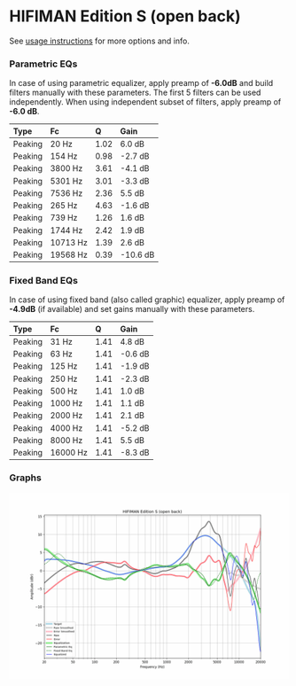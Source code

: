 # HIFIMAN Edition S (open back)
See [usage instructions](https://github.com/jaakkopasanen/AutoEq#usage) for more options and info.

### Parametric EQs
In case of using parametric equalizer, apply preamp of **-6.0dB** and build filters manually
with these parameters. The first 5 filters can be used independently.
When using independent subset of filters, apply preamp of **-6.0 dB**.

| Type    | Fc       |    Q | Gain     |
|:--------|:---------|:-----|:---------|
| Peaking | 20 Hz    | 1.02 | 6.0 dB   |
| Peaking | 154 Hz   | 0.98 | -2.7 dB  |
| Peaking | 3800 Hz  | 3.61 | -4.1 dB  |
| Peaking | 5301 Hz  | 3.01 | -3.3 dB  |
| Peaking | 7536 Hz  | 2.36 | 5.5 dB   |
| Peaking | 265 Hz   | 4.63 | -1.6 dB  |
| Peaking | 739 Hz   | 1.26 | 1.6 dB   |
| Peaking | 1744 Hz  | 2.42 | 1.9 dB   |
| Peaking | 10713 Hz | 1.39 | 2.6 dB   |
| Peaking | 19568 Hz | 0.39 | -10.6 dB |

### Fixed Band EQs
In case of using fixed band (also called graphic) equalizer, apply preamp of **-4.9dB**
(if available) and set gains manually with these parameters.

| Type    | Fc       |    Q | Gain    |
|:--------|:---------|:-----|:--------|
| Peaking | 31 Hz    | 1.41 | 4.8 dB  |
| Peaking | 63 Hz    | 1.41 | -0.6 dB |
| Peaking | 125 Hz   | 1.41 | -1.9 dB |
| Peaking | 250 Hz   | 1.41 | -2.3 dB |
| Peaking | 500 Hz   | 1.41 | 1.0 dB  |
| Peaking | 1000 Hz  | 1.41 | 1.1 dB  |
| Peaking | 2000 Hz  | 1.41 | 2.1 dB  |
| Peaking | 4000 Hz  | 1.41 | -5.2 dB |
| Peaking | 8000 Hz  | 1.41 | 5.5 dB  |
| Peaking | 16000 Hz | 1.41 | -8.3 dB |

### Graphs
![](./HIFIMAN%20Edition%20S%20(open%20back).png)